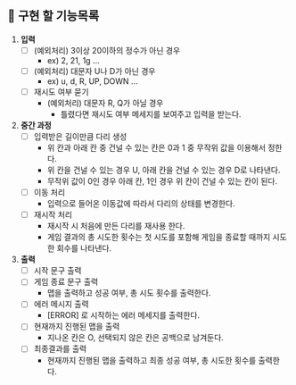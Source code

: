 ## 📌 **구현 할 기능목록**

1. **입력**
    - [ ] (예외처리) 3이상 20이하의 정수가 아닌 경우
      - ex) 2, 21, 1g ...
    - [ ] (예외처리) 대문자 U나 D가 아닌 경우
      - ex) u, d, R, UP, DOWN ...
    - [ ] 재시도 여부 묻기
        - (예외처리) 대문자 R, Q가 아닐 경우
          - 틀렸다면 재시도 여부 메세지를 보여주고 입력을 받는다.

2. **중간 과정**
    - [ ] 입력받은 길이만큼 다리 생성
       - 위 칸과 아래 칸 중 건널 수 있는 칸은 0과 1 중 무작위 값을 이용해서 정한다.
       - 위 칸을 건널 수 있는 경우 U, 아래 칸을 건널 수 있는 경우 D로 나타낸다.
       - 무작위 값이 0인 경우 아래 칸, 1인 경우 위 칸이 건널 수 있는 칸이 된다.
    - [ ] 이동 처리
      - 입력으로 들어온 이동값에 따라서 다리의 상태를 변경한다.
    - [ ] 재시작 처리
      - 재시작 시 처음에 만든 다리를 재사용 한다.
      - 게임 결과의 총 시도한 횟수는 첫 시도를 포함해 게임을 종료할 때까지 시도한 회수를 나타낸다.
     

3. **출력**
   - [ ] 시작 문구 출력
   - [ ] 게임 종료 문구 출력
     - 맵을 출력하고 성공 여부, 총 시도 횟수를 출력한다.
   - [ ] 에러 메시지 출력
     - [ERROR] 로 시작하는 에러 메세지를 출력한다.
   - [ ] 현재까지 진행된 맵을 출력
     - 지나온 칸은 O, 선택되지 않은 칸은 공백으로 남겨둔다.
   - [ ] 최종결과를 출력
     - 현재까지 진행된 맵을 출력하고 최종 성공 여부, 총 시도한 횟수를 출력한다.
   